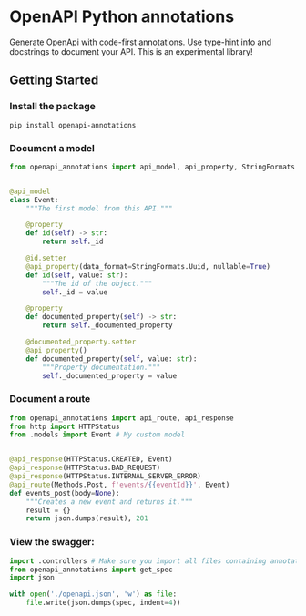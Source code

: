# OpenAPI Python annotations

Generate OpenApi with code-first annotations. Use type-hint info and docstrings to document your API. This is an experimental library!

## Getting Started

### Install the package

```
pip install openapi-annotations
```

### Document a model


```python
from openapi_annotations import api_model, api_property, StringFormats


@api_model
class Event:
    """The first model from this API."""

    @property
    def id(self) -> str:
        return self._id

    @id.setter
    @api_property(data_format=StringFormats.Uuid, nullable=True)
    def id(self, value: str):
        """The id of the object."""
        self._id = value

    @property
    def documented_property(self) -> str:
        return self._documented_property

    @documented_property.setter
    @api_property()
    def documented_property(self, value: str):
        """Property documentation."""
        self._documented_property = value
```


### Document a route


```python
from openapi_annotations import api_route, api_response
from http import HTTPStatus
from .models import Event # My custom model


@api_response(HTTPStatus.CREATED, Event)
@api_response(HTTPStatus.BAD_REQUEST)
@api_response(HTTPStatus.INTERNAL_SERVER_ERROR)
@api_route(Methods.Post, f'events/{{eventId}}', Event)
def events_post(body=None):
    """Creates a new event and returns it."""
    result = {}
    return json.dumps(result), 201

```


### View the swagger:

```python
import .controllers # Make sure you import all files containing annotations
from openapi_annotations import get_spec
import json

with open('./openapi.json', 'w') as file:
    file.write(json.dumps(spec, indent=4))
```
